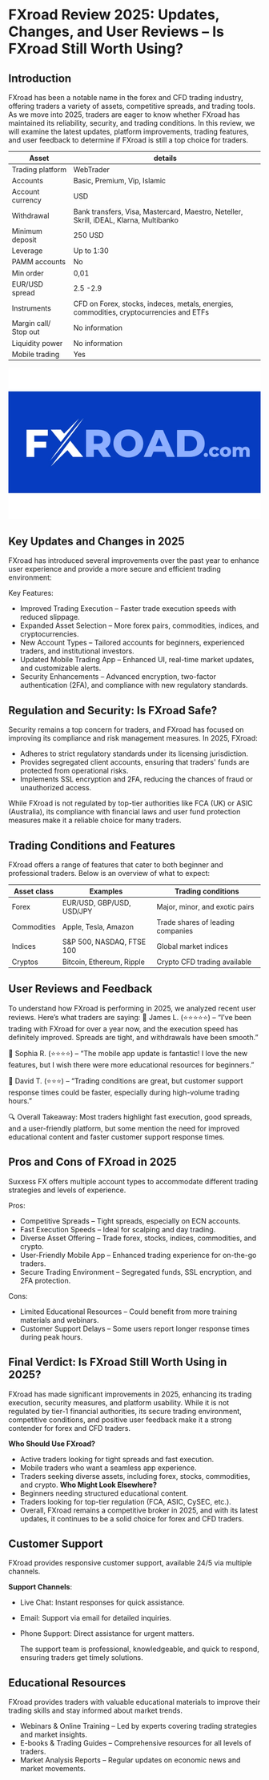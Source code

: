 FXroad Review 2025: Updates, Changes, and User Reviews – Is FXroad Still Worth Using?
======================================================

Introduction
------------

FXroad has been a notable name in the forex and CFD trading industry, offering traders a variety of assets, competitive spreads, and trading tools. As we move into 2025, traders are eager to know whether FXroad has maintained its reliability, security, and trading conditions. In this review, we will examine the latest updates, platform improvements, trading features, and user feedback to determine if FXroad is still a top choice for traders.

| **Asset** | **details** | 
|-------------| -------------- | 
| Trading platform | WebTrader | 
| Accounts | Basic, Premium, Vip, Islamic | 
| Account currency | USD | 
| Withdrawal | Bank transfers, Visa, Mastercard, Maestro, Neteller, Skrill, iDEAL, Klarna, Multibanko  | 
| Minimum deposit | 250 USD | 
| Leverage | Up to 1:30 | 
| PAMM accounts | No | 
| Min order | 0,01 |
| EUR/USD spread | 2.5 -2.9   | 
| Instruments | CFD on Forex, stocks, indeces, metals, energies, commodities, cryptocurrencies and ETFs | 
| Margin call/ Stop out | No information | 
| Liquidity power | No information | 
| Mobile trading | Yes |

![image](https://github.com/Trading-review/FXroad-review-2025/blob/893817e2301c806e1beb5c5a980cdc2db5c6c0ce/67d0057f43261f001da3f45e.jpg)

Key Updates and Changes in 2025
--------------------

FXroad has introduced several improvements over the past year to enhance user experience and provide a more secure and efficient trading environment:

Key Features: 
- Improved Trading Execution – Faster trade execution speeds with reduced slippage.
- Expanded Asset Selection – More forex pairs, commodities, indices, and cryptocurrencies.
- New Account Types – Tailored accounts for beginners, experienced traders, and institutional investors.
- Updated Mobile Trading App – Enhanced UI, real-time market updates, and customizable alerts.
- Security Enhancements – Advanced encryption, two-factor authentication (2FA), and compliance with new regulatory standards.


Regulation and Security: Is FXroad Safe?
-----------------------

Security remains a top concern for traders, and FXroad has focused on improving its compliance and risk management measures. In 2025, FXroad:
- Adheres to strict regulatory standards under its licensing jurisdiction.
- Provides segregated client accounts, ensuring that traders' funds are protected from operational risks.
- Implements SSL encryption and 2FA, reducing the chances of fraud or unauthorized access.

While FXroad is not regulated by top-tier authorities like FCA (UK) or ASIC (Australia), its compliance with financial laws and user fund protection measures make it a reliable choice for many traders.


Trading Conditions and Features
-----------------

FXroad offers a range of features that cater to both beginner and professional traders. Below is an overview of what to expect:

| **Asset class** | **Examples** | **Trading conditions**|
|-------------| -------------- | --------------------- |
| Forex | EUR/USD, GBP/USD, USD/JPY| Major, minor, and exotic pairs |
| Commodities | Apple, Tesla, Amazon | Trade shares of leading companies |
| Indices | S&P 500, NASDAQ, FTSE 100 | Global market indices |
| Cryptos | Bitcoin, Ethereum, Ripple | Crypto CFD trading available |


User Reviews and Feedback
-------------------

To understand how FXroad is performing in 2025, we analyzed recent user reviews. Here’s what traders are saying:
💬 James L. (⭐⭐⭐⭐⭐) – “I’ve been trading with FXroad for over a year now, and the execution speed has definitely improved. Spreads are tight, and withdrawals have been smooth.”

💬 Sophia R. (⭐⭐⭐⭐) – “The mobile app update is fantastic! I love the new features, but I wish there were more educational resources for beginners.”

💬 David T. (⭐⭐⭐) – “Trading conditions are great, but customer support response times could be faster, especially during high-volume trading hours.”

🔍 Overall Takeaway: Most traders highlight fast execution, good spreads, and a user-friendly platform, but some mention the need for improved educational content and faster customer support response times.


Pros and Cons of FXroad in 2025
-------------

Suxxess FX offers multiple account types to accommodate different trading strategies and levels of experience.

Pros:
- Competitive Spreads – Tight spreads, especially on ECN accounts.
- Fast Execution Speeds – Ideal for scalping and day trading.
- Diverse Asset Offering – Trade forex, stocks, indices, commodities, and crypto.
- User-Friendly Mobile App – Enhanced trading experience for on-the-go traders.
- Secure Trading Environment – Segregated funds, SSL encryption, and 2FA protection.

Cons:
- Limited Educational Resources – Could benefit from more training materials and webinars.
- Customer Support Delays – Some users report longer response times during peak hours.


Final Verdict: Is FXroad Still Worth Using in 2025?
------------------------

FXroad has made significant improvements in 2025, enhancing its trading execution, security measures, and platform usability. While it is not regulated by tier-1 financial authorities, its secure trading environment, competitive conditions, and positive user feedback make it a strong contender for forex and CFD traders.

**Who Should Use FXroad?**
- Active traders looking for tight spreads and fast execution.
- Mobile traders who want a seamless app experience.
- Traders seeking diverse assets, including forex, stocks, commodities, and crypto.
**Who Might Look Elsewhere?**
- Beginners needing structured educational content.
- Traders looking for top-tier regulation (FCA, ASIC, CySEC, etc.).
- Overall, FXroad remains a competitive broker in 2025, and with its latest updates, it continues to be a solid choice for forex and CFD traders.



Customer Support
----------------

FXroad provides responsive customer support, available 24/5 via multiple channels.

**Support Channels**: 
- Live Chat: Instant responses for quick assistance.
- Email: Support via email for detailed inquiries.
- Phone Support: Direct assistance for urgent matters.

  The support team is professional, knowledgeable, and quick to respond, ensuring traders get timely solutions.

Educational Resources
---------------------

FXroad provides traders with valuable educational materials to improve their trading skills and stay informed about market trends.
- Webinars & Online Training – Led by experts covering trading strategies and market insights.
- E-books & Trading Guides – Comprehensive resources for all levels of traders.
- Market Analysis Reports – Regular updates on economic news and market movements.
